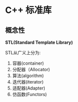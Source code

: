 C++ 标准库
===

## 概念性

**STL(Standard Template Library)**

STL从广义上分为: 

1. 容器(container) 
2. 分配器（Allocator)
3. 算法(algorithm) 
4. 迭代器(iterator)
5. 适配器(Adapter)
6. 仿函数(Functors)

